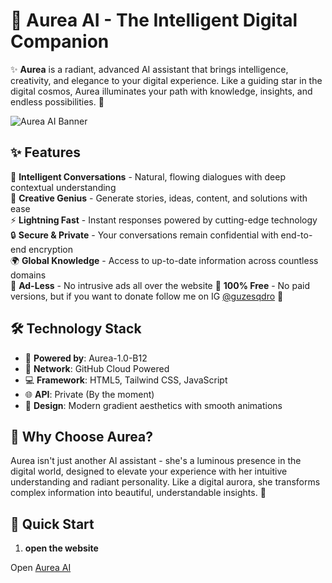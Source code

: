 # 🌟 Aurea AI - The Intelligent Digital Companion

✨ **Aurea** is a radiant, advanced AI assistant that brings intelligence, creativity, and elegance to your digital experience. Like a guiding star in the digital cosmos, Aurea illuminates your path with knowledge, insights, and endless possibilities. 🚀

![Aurea AI Banner](https://placehold.co/800x300/1e293b/38bdf8?text=Aurea+AI+-+Intelligent+Assistant)

## ✨ Features

💫 **Intelligent Conversations** - Natural, flowing dialogues with deep contextual understanding  
🎨 **Creative Genius** - Generate stories, ideas, content, and solutions with ease  
⚡ **Lightning Fast** - Instant responses powered by cutting-edge technology  
🔒 **Secure & Private** - Your conversations remain confidential with end-to-end encryption  
🌍 **Global Knowledge** - Access to up-to-date information across countless domains  
📢 **Ad-Less** - No intrusive ads all over the website
💸 **100% Free** - No paid versions, but if you want to donate follow me on IG [@guzesqdro](https://instagram.com/guzesqdro) 🥳


## 🛠️ Technology Stack

- 🐬 **Powered by**: Aurea-1.0-B12
- 🔗 **Network**: GitHub Cloud Powered
- 💻 **Framework**: HTML5, Tailwind CSS, JavaScript
- 🌐 **API**: Private (By the moment)
- 🎨 **Design**: Modern gradient aesthetics with smooth animations

## 🎯 Why Choose Aurea?

Aurea isn't just another AI assistant - she's a luminous presence in the digital world, designed to elevate your experience with her intuitive understanding and radiant personality. Like a digital aurora, she transforms complex information into beautiful, understandable insights. 🌈

## 🚀 Quick Start

1. **open the website**

Open [Aurea AI](https://guzesqdro.github.io/aurea)

  
